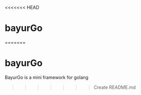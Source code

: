 <<<<<<< HEAD
# bayurGo
=======
# bayurGo

BayurGo is a mini framework for golang
>>>>>>> Create README.md
